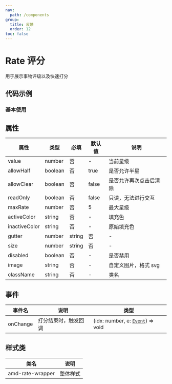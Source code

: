 ```yaml
---
nav:
  path: /components
group:
  title: 反馈
  order: 12
toc: false
---
```

          
# Rate 评分
用于展示事物评级以及快速打分
## 代码示例
### 基本使用
<code src='../../demo/pages/Rate'></code>
    
## 属性
| 属性 | 类型 | 必填 | 默认值 | 说明 |
| -----|-----|-----|-----|----- |
| value | number | 否 | - | 当前星级 |
| allowHalf | boolean | 否 | true | 是否允许半星 |
| allowClear | boolean | 否 | false | 是否允许再次点击后清除 |
| readOnly | boolean | 否 | false | 只读，无法进行交互 |
| maxRate | number | 否 | 5 | 最大星级 |
| activeColor | string | 否 | - | 填充色 |
| inactiveColor | string | 否 | - | 原始填充色 |
| gutter | number | string | 否 | - | 图标的间距 |
| size | number | string | 否 | - | 图标的大小 |
| disabled | boolean | 否 | - | 是否禁用 |
| image | string | 否 | - | 自定义图片，格式 svg |
| className | string | 否 | - | 类名 |

## 事件

| 事件名 | 说明 | 类型 |
| -----|-----|-----|
| onChange | 打分结束时，触发回调 | (idx: number, e: [`Event`](https://opendocs.alipay.com/mini/framework/event-object)) => void |

## 样式类

| 类名 | 说明 |
| ----|----|
| amd-rate-wrapper | 整体样式 |